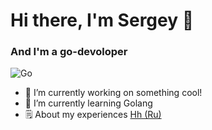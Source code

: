 # Hi there, I'm Sergey 👋
### And I'm a go-devoloper
![Go](https://img.shields.io/badge/go-%2300ADD8.svg?style=for-the-badge&logo=go&logoColor=white)

- 🔭 I’m currently working on something cool!
- 🌱 I’m currently learning Golang
- 🗒️ About my experiences [Hh (Ru)](https://hh.ru/resume/c114bd7bff0c803f270039ed1f77444130316e)

<!--
**skosovsky/skosovsky** is a ✨ _special_ ✨ repository because its `README.md` (this file) appears on your GitHub profile.

Here are some ideas to get you started:

- 🔭 I’m currently working on ...
- 🌱 I’m currently learning ...
- 👯 I’m looking to collaborate on ...
- 🤔 I’m looking for help with ...
- 💬 Ask me about ...
- 📫 How to reach me: ...
- 😄 Pronouns: ...
- ⚡ Fun fact: ...
-->
